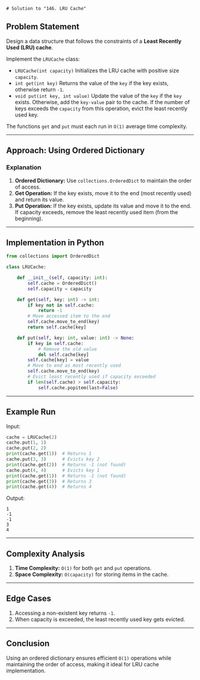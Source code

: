 	# Solution to "146. LRU Cache"

## Problem Statement

Design a data structure that follows the constraints of a **Least Recently Used (LRU) cache**.

Implement the `LRUCache` class:

- `LRUCache(int capacity)` Initializes the LRU cache with positive size `capacity`.
- `int get(int key)` Returns the value of the `key` if the key exists, otherwise return `-1`.
- `void put(int key, int value)` Update the value of the `key` if the `key` exists. Otherwise, add the `key-value` pair to the cache. If the number of keys exceeds the `capacity` from this operation, evict the least recently used key.

The functions `get` and `put` must each run in `O(1)` average time complexity.

---

## Approach: Using Ordered Dictionary

### Explanation

1. **Ordered Dictionary:** Use `collections.OrderedDict` to maintain the order of access.
2. **Get Operation:** If the key exists, move it to the end (most recently used) and return its value.
3. **Put Operation:** If the key exists, update its value and move it to the end. If capacity exceeds, remove the least recently used item (from the beginning).

---

## Implementation in Python

```python
from collections import OrderedDict

class LRUCache:

    def __init__(self, capacity: int):
        self.cache = OrderedDict()
        self.capacity = capacity

    def get(self, key: int) -> int:
        if key not in self.cache:
            return -1
        # Move accessed item to the end
        self.cache.move_to_end(key)
        return self.cache[key]

    def put(self, key: int, value: int) -> None:
        if key in self.cache:
            # Remove the old value
            del self.cache[key]
        self.cache[key] = value
        # Move to end as most recently used
        self.cache.move_to_end(key)
        # Evict least recently used if capacity exceeded
        if len(self.cache) > self.capacity:
            self.cache.popitem(last=False)
```

---

## Example Run

Input:

```python
cache = LRUCache(2)
cache.put(1, 1)
cache.put(2, 2)
print(cache.get(1))  # Returns 1
cache.put(3, 3)      # Evicts key 2
print(cache.get(2))  # Returns -1 (not found)
cache.put(4, 4)      # Evicts key 1
print(cache.get(1))  # Returns -1 (not found)
print(cache.get(3))  # Returns 3
print(cache.get(4))  # Returns 4
```

Output:

```
1
-1
-1
3
4
```

---

## Complexity Analysis

1. **Time Complexity:** `O(1)` for both `get` and `put` operations.
2. **Space Complexity:** `O(capacity)` for storing items in the cache.

---

## Edge Cases

1. Accessing a non-existent key returns `-1`.
2. When capacity is exceeded, the least recently used key gets evicted.

---

## Conclusion

Using an ordered dictionary ensures efficient `O(1)` operations while maintaining the order of access, making it ideal for LRU cache implementation.